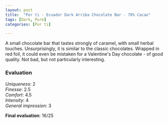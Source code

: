 ```yaml
---
layout: post
title:  "Por ti - Ecuador Dark Arriba Chocolate Bar - 70% Cacao"
tags: [Dark, Pure] 
categories: [Por ti]

---
```


A small chocolate bar that tastes strongly of caramel, with small herbal touches. Unsurprisingly, it is similar to the classic chocolates. Wrapped in red foil, it could even be mistaken for a Valentine's Day chocolate - of good quality.
Not bad, but not particularly interesting.


### Evaluation

_Uniqueness_: 2  
_Finesse_: 2.5  
_Comfort_: 4.5  
_Intensity_: 4  
_General impression_: 3  

**Final evaluation**: 16/25
